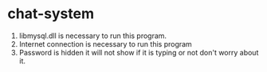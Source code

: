 # chat-system
1. libmysql.dll is necessary to run this program.
2. Internet connection is necessary to run this program
3. Password is hidden it will not show if it is typing or not 
   don't worry about it.